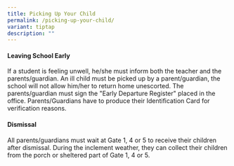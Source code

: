 ```yaml
---
title: Picking Up Your Child
permalink: /picking-up-your-child/
variant: tiptap
description: ""
---
```

<h4>Leaving School Early</h4>
<p>If a student is feeling unwell, he/she must inform both the teacher and
the parents/guardian. An ill child must be picked up by a parent/guardian,
the school will not allow him/her to return home unescorted. The parents/guardian
must sign the "Early Departure Register" placed in the office. Parents/Guardians
have to produce their Identification Card for verification reasons.</p>
<h4>Dismissal</h4>
<p>All parents/guardians must wait at Gate 1, 4 or 5 to receive their children
after dismissal. During the inclement weather, they can collect their children
from the porch or sheltered part of Gate 1, 4 or 5.</p>
<p></p>
